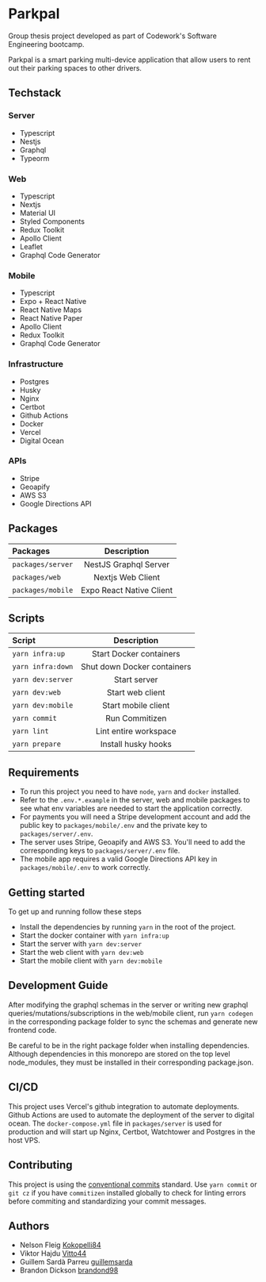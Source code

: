 # Parkpal

Group thesis project developed as part of Codework's Software Engineering bootcamp.

Parkpal is a smart parking multi-device application that allow users to rent out their parking
spaces to other drivers.

## Techstack

### Server

- Typescript
- Nestjs
- Graphql
- Typeorm

### Web

- Typescript
- Nextjs
- Material UI
- Styled Components
- Redux Toolkit
- Apollo Client
- Leaflet
- Graphql Code Generator

### Mobile

- Typescript
- Expo + React Native
- React Native Maps
- React Native Paper
- Apollo Client
- Redux Toolkit
- Graphql Code Generator

### Infrastructure

- Postgres
- Husky
- Nginx
- Certbot
- Github Actions
- Docker
- Vercel
- Digital Ocean

### APIs

- Stripe
- Geoapify
- AWS S3
- Google Directions API

## Packages

| Packages          |       Description        |
| :---------------- | :----------------------: |
| `packages/server` |  NestJS Graphql Server   |
| `packages/web`    |    Nextjs Web Client     |
| `packages/mobile` | Expo React Native Client |

## Scripts

| Script            |         Description         |
| :---------------- | :-------------------------: |
| `yarn infra:up`   |   Start Docker containers   |
| `yarn infra:down` | Shut down Docker containers |
| `yarn dev:server` |        Start server         |
| `yarn dev:web`    |      Start web client       |
| `yarn dev:mobile` |     Start mobile client     |
| `yarn commit`     |       Run Commitizen        |
| `yarn lint`       |    Lint entire workspace    |
| `yarn prepare`    |     Install husky hooks     |

## Requirements

- To run this project you need to have `node`, `yarn` and `docker` installed.
- Refer to the `.env.*.example` in the server, web and mobile packages to see what env variables are
  needed to start the application correctly.
- For payments you will need a Stripe development account and add the public key to
  `packages/mobile/.env` and the private key to `packages/server/.env`.
- The server uses Stripe, Geoapify and AWS S3. You'll need to add the corresponding keys to
  `packages/server/.env` file.
- The mobile app requires a valid Google Directions API key in `packages/mobile/.env` to work
  correctly.

## Getting started

To get up and running follow these steps

- Install the dependencies by running `yarn` in the root of the project.
- Start the docker container with `yarn infra:up`
- Start the server with `yarn dev:server`
- Start the web client with `yarn dev:web`
- Start the mobile client with `yarn dev:mobile`

## Development Guide

After modifying the graphql schemas in the server or writing new graphql
queries/mutations/subscriptions in the web/mobile client, run `yarn codegen` in the corresponding
package folder to sync the schemas and generate new frontend code.

Be careful to be in the right package folder when installing dependencies. Although dependencies in
this monorepo are stored on the top level node_modules, they must be installed in their
corresponding package.json.

## CI/CD

This project uses Vercel's github integration to automate deployments. Github Actions are used to
automate the deployment of the server to digital ocean. The `docker-compose.yml` file in
`packages/server` is used for production and will start up Nginx, Certbot, Watchtower and Postgres
in the host VPS.

## Contributing

This project is using the
[conventional commits](https://www.conventionalcommits.org/en/v1.0.0-beta.2/) standard. Use
`yarn commit` or `git cz` if you have `commitizen` installed globally to check for linting errors
before commiting and standardizing your commit messages.

## Authors

- Nelson Fleig [Kokopelli84](https://github.com/Kokopelli84)
- Viktor Hajdu [Vitto44](https://github.com/Vitto44)
- Guillem Sardà Parreu [guillemsarda](https://github.com/guillemsarda)
- Brandon Dickson [brandond98](https://github.com/brandond98)
